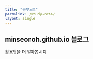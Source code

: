 ```yaml
---
title: "공부노트"
permalink: /study-note/
layout: single
---
```


## minseonoh.github.io 블로그

활용법을 더 알아봅시다
